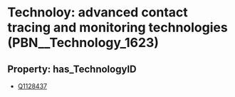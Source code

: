 # Technoloy: __advanced contact tracing and monitoring technologies__ (PBN__Technology_1623)

## Property: has_TechnologyID

* [Q1128437](Q1128437)

